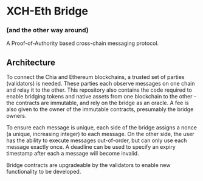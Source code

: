 # XCH-Eth Bridge
### (and the other way around)

A Proof-of-Authority based cross-chain messaging protocol.

## Architecture

To connect the Chia and Ethereum blockchains, a trusted set of parties (validators) is needed. These parties each observe messages on one chain and relay it to the other. This repository also contains the code required to enable bridging tokens and native assets from one blockchain to the other - the contracts are immutable, and rely on the bridge as an oracle. A fee is also given to the owner of the immutable contracts, presumably the bridge owners.

To ensure each message is unique, each side of the bridge assigns a nonce (a unique, increasing integer) to each message. On the other side, the user has the ability to execute messages out-of-order, but can only use each message exactly once. A deadline can be used to specify an expiry timestamp after each a message will become invalid.

Bridge contracts are upgradeable by the validators to enable new functionality to be developed.
